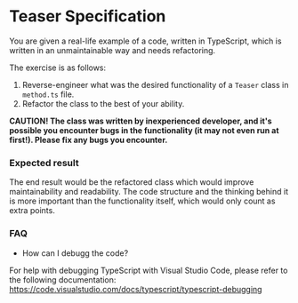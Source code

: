 # Teaser Specification

You are given a real-life example of a code, written in TypeScript, which is written in an unmaintainable way and needs refactoring.

The exercise is as follows:

1) Reverse-engineer what was the desired functionality of a `Teaser` class in `method.ts` file.
2) Refactor the class to the best of your ability.

**CAUTION! The class was written by inexperienced developer, and it's possible you encounter bugs in the functionality (it may not even run at first!). Please fix any bugs you encounter.**

### Expected result

The end result would be the refactored class which would improve maintainability and readability. The code structure and the thinking behind it is more important than the functionality itself, which would only count as extra points.

### FAQ

* How can I debugg the code?

For help with debugging TypeScript with Visual Studio Code, please refer to the following documentation:
https://code.visualstudio.com/docs/typescript/typescript-debugging
